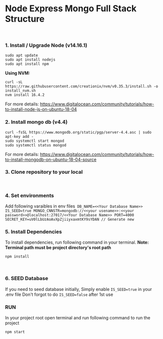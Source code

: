# Node Express Mongo Full Stack Structure
​
### 1. Install / Upgrade Node  (v14.16.1)
```
sudo apt update
sudo apt install nodejs
sudo apt install npm
```
**Using NVM:**
```
curl -sL https://raw.githubusercontent.com/creationix/nvm/v0.35.3/install.sh -o install_nvm.sh
nvm install 16.4.2
```
For more details: https://www.digitalocean.com/community/tutorials/how-to-install-node-js-on-ubuntu-18-04
​
### 2. Install mongo db (v4.4)
```
curl -fsSL https://www.mongodb.org/static/pgp/server-4.4.asc | sudo apt-key add -
sudo systemctl start mongod
sudo systemctl status mongod
```
For more details: https://www.digitalocean.com/community/tutorials/how-to-install-mongodb-on-ubuntu-18-04-source
​
### 3. Clone repository to your local 
​
### 4. Set environments
Add following varaibles in env files
​```
DB_NAME=<<Your Database Name>>
IS_SEED=true
MONGO_CNNSTR=mongodb://<<your usename>>:<<your password>>@localhost:27017/<<Your Database Name>>
PORT=4000
SECRET_KEY=uV0lLbUzAoAvXpZjiiyxaxmtKY9sYDAN // Generate new
​```
### 5. Install Dependencies
To install dependencies, run following command in your terminal.
**Note: Terminal path must be project directory's root path**
```
npm install
```
​
### 6. SEED Database
If you need to seed database initially,
Simply enable `IS_SEED=true` in your .env file
Don't forgot to do `IS_SEED=false` after 1st use
​
### RUN
In your project root open terminal and run following command to run the project
```
npm start
```